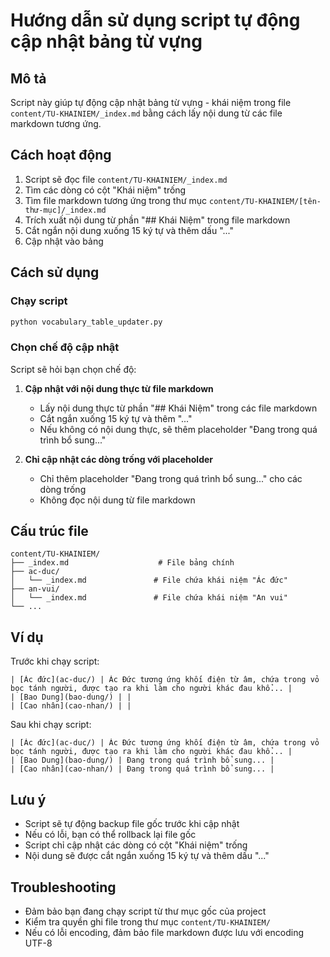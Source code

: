 # Hướng dẫn sử dụng script tự động cập nhật bảng từ vựng

## Mô tả
Script này giúp tự động cập nhật bảng từ vựng - khái niệm trong file `content/TU-KHAINIEM/_index.md` bằng cách lấy nội dung từ các file markdown tương ứng.

## Cách hoạt động
1. Script sẽ đọc file `content/TU-KHAINIEM/_index.md`
2. Tìm các dòng có cột "Khái niệm" trống
3. Tìm file markdown tương ứng trong thư mục `content/TU-KHAINIEM/[tên-thư-mục]/_index.md`
4. Trích xuất nội dung từ phần "## Khái Niệm" trong file markdown
5. Cắt ngắn nội dung xuống 15 ký tự và thêm dấu "..."
6. Cập nhật vào bảng

## Cách sử dụng

### Chạy script
```bash
python vocabulary_table_updater.py
```

### Chọn chế độ cập nhật
Script sẽ hỏi bạn chọn chế độ:

1. **Cập nhật với nội dung thực từ file markdown**
   - Lấy nội dung thực từ phần "## Khái Niệm" trong các file markdown
   - Cắt ngắn xuống 15 ký tự và thêm "..."
   - Nếu không có nội dung thực, sẽ thêm placeholder "Đang trong quá trình bổ sung..."

2. **Chỉ cập nhật các dòng trống với placeholder**
   - Chỉ thêm placeholder "Đang trong quá trình bổ sung..." cho các dòng trống
   - Không đọc nội dung từ file markdown

## Cấu trúc file
```
content/TU-KHAINIEM/
├── _index.md                    # File bảng chính
├── ac-duc/
│   └── _index.md               # File chứa khái niệm "Ác đức"
├── an-vui/
│   └── _index.md               # File chứa khái niệm "An vui"
└── ...
```

## Ví dụ
Trước khi chạy script:
```
| [Ác đức](ac-duc/) | Ác Đức tương ứng khối điện từ âm, chứa trong vỏ bọc tánh người, được tạo ra khi làm cho người khác đau khổ... |
| [Bao Dung](bao-dung/) | |
| [Cao nhân](cao-nhan/) | |
```

Sau khi chạy script:
```
| [Ác đức](ac-duc/) | Ác Đức tương ứng khối điện từ âm, chứa trong vỏ bọc tánh người, được tạo ra khi làm cho người khác đau khổ... |
| [Bao Dung](bao-dung/) | Đang trong quá trình bổ sung... |
| [Cao nhân](cao-nhan/) | Đang trong quá trình bổ sung... |
```

## Lưu ý
- Script sẽ tự động backup file gốc trước khi cập nhật
- Nếu có lỗi, bạn có thể rollback lại file gốc
- Script chỉ cập nhật các dòng có cột "Khái niệm" trống
- Nội dung sẽ được cắt ngắn xuống 15 ký tự và thêm dấu "..."

## Troubleshooting
- Đảm bảo bạn đang chạy script từ thư mục gốc của project
- Kiểm tra quyền ghi file trong thư mục `content/TU-KHAINIEM/`
- Nếu có lỗi encoding, đảm bảo file markdown được lưu với encoding UTF-8
